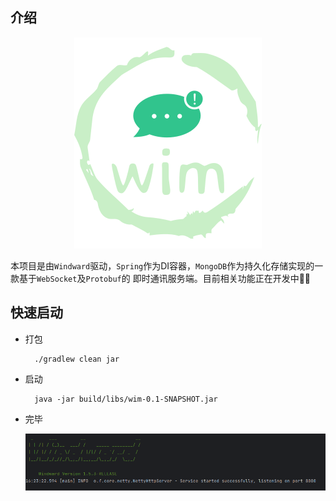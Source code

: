 ## 介绍

<div style="text-align: center">

![wim.svg](wim.svg)

</div>


本项目是由`Windward`驱动，`Spring`作为DI容器，`MongoDB`作为持久化存储实现的一款基于`WebSocket`及`Protobuf`的
即时通讯服务端。目前相关功能正在开发中🐻‍❄️

## 快速启动

- 打包
  ```shell
    ./gradlew clean jar
  ```
- 启动
  ```shell
    java -jar build/libs/wim-0.1-SNAPSHOT.jar
  ```
- 完毕

  ![img.png](img.png)